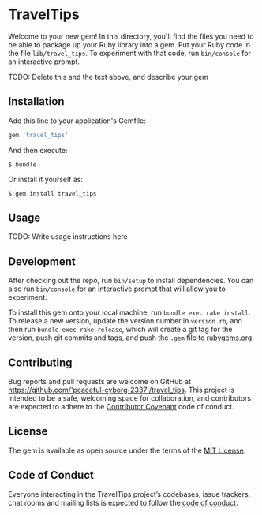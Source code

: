# TravelTips

Welcome to your new gem! In this directory, you'll find the files you need to be able to package up your Ruby library into a gem. Put your Ruby code in the file `lib/travel_tips`. To experiment with that code, run `bin/console` for an interactive prompt.

TODO: Delete this and the text above, and describe your gem

## Installation

Add this line to your application's Gemfile:

```ruby
gem 'travel_tips'
```

And then execute:

    $ bundle

Or install it yourself as:

    $ gem install travel_tips

## Usage

TODO: Write usage instructions here

## Development

After checking out the repo, run `bin/setup` to install dependencies. You can also run `bin/console` for an interactive prompt that will allow you to experiment.

To install this gem onto your local machine, run `bundle exec rake install`. To release a new version, update the version number in `version.rb`, and then run `bundle exec rake release`, which will create a git tag for the version, push git commits and tags, and push the `.gem` file to [rubygems.org](https://rubygems.org).

## Contributing

Bug reports and pull requests are welcome on GitHub at https://github.com/'peaceful-cyborg-2337'/travel_tips. This project is intended to be a safe, welcoming space for collaboration, and contributors are expected to adhere to the [Contributor Covenant](http://contributor-covenant.org) code of conduct.

## License

The gem is available as open source under the terms of the [MIT License](https://opensource.org/licenses/MIT).

## Code of Conduct

Everyone interacting in the TravelTips project’s codebases, issue trackers, chat rooms and mailing lists is expected to follow the [code of conduct](https://github.com/'peaceful-cyborg-2337'/travel_tips/blob/master/CODE_OF_CONDUCT.md).
